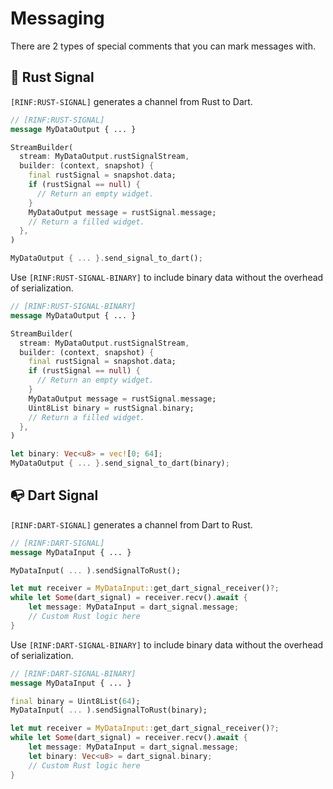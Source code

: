 # Messaging

There are 2 types of special comments that you can mark messages with.

## 📢 Rust Signal

`[RINF:RUST-SIGNAL]` generates a channel from Rust to Dart.

```proto title="Protobuf"
// [RINF:RUST-SIGNAL]
message MyDataOutput { ... }
```

```dart title="Dart"
StreamBuilder(
  stream: MyDataOutput.rustSignalStream,
  builder: (context, snapshot) {
    final rustSignal = snapshot.data;
    if (rustSignal == null) {
      // Return an empty widget.
    }
    MyDataOutput message = rustSignal.message;
    // Return a filled widget.
  },
)
```

```rust title="Rust"
MyDataOutput { ... }.send_signal_to_dart();
```

Use `[RINF:RUST-SIGNAL-BINARY]` to include binary data without the overhead of serialization.

```proto title="Protobuf"
// [RINF:RUST-SIGNAL-BINARY]
message MyDataOutput { ... }
```

```dart title="Dart"
StreamBuilder(
  stream: MyDataOutput.rustSignalStream,
  builder: (context, snapshot) {
    final rustSignal = snapshot.data;
    if (rustSignal == null) {
      // Return an empty widget.
    }
    MyDataOutput message = rustSignal.message;
    Uint8List binary = rustSignal.binary;
    // Return a filled widget.
  },
)
```

```rust title="Rust"
let binary: Vec<u8> = vec![0; 64];
MyDataOutput { ... }.send_signal_to_dart(binary);
```

## 📭 Dart Signal

`[RINF:DART-SIGNAL]` generates a channel from Dart to Rust.

```proto title="Protobuf"
// [RINF:DART-SIGNAL]
message MyDataInput { ... }
```

```dart title="Dart"
MyDataInput( ... ).sendSignalToRust();
```

```rust title="Rust"
let mut receiver = MyDataInput::get_dart_signal_receiver()?;
while let Some(dart_signal) = receiver.recv().await {
    let message: MyDataInput = dart_signal.message;
    // Custom Rust logic here
}
```

Use `[RINF:DART-SIGNAL-BINARY]` to include binary data without the overhead of serialization.

```proto title="Protobuf"
// [RINF:DART-SIGNAL-BINARY]
message MyDataInput { ... }
```

```dart title="Dart"
final binary = Uint8List(64);
MyDataInput( ... ).sendSignalToRust(binary);
```

```rust title="Rust"
let mut receiver = MyDataInput::get_dart_signal_receiver()?;
while let Some(dart_signal) = receiver.recv().await {
    let message: MyDataInput = dart_signal.message;
    let binary: Vec<u8> = dart_signal.binary;
    // Custom Rust logic here
}
```
